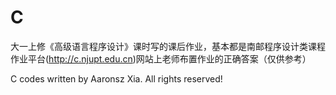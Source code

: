 # C

大一上修《高级语言程序设计》课时写的课后作业，基本都是南邮程序设计类课程作业平台(http://c.njupt.edu.cn)网站上老师布置作业的正确答案（仅供参考）

C codes written by Aaronsz Xia. All rights reserved!
